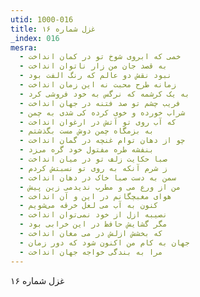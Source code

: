 ```yaml
---
utid: 1000-016
title: غزل شماره ۱۶
_index: 016
mesra:
  - خمی که ابروی شوخ تو در کمان انداخت
  - به قصد جان من زار ناتوان انداخت
  - نبود نقش دو عالم که رنگ الفت بود
  - زمانه طرح محبت نه این زمان انداخت
  - به یک کرشمه که نرگس به خود فروشی کرد
  - فریب چشم تو صد فتنه در جهان انداخت
  - شراب خورده و خوی کرده کی شدی به چمن
  - که آب روی تو آتش در ارغوان انداخت
  - به بزمگاه چمن دوش مست بگذشتم
  - چو از دهان توام غنچه در گمان انداخت
  - بنفشه طره مفتول خود گره می‌زد
  - صبا حکایت زلف تو در میان انداخت
  - ز شرم آنکه به روی تو نسبتش کردم
  - سمن به دست صبا خاک در دهان انداخت
  - من از ورع می و مطرب ندیدمی زین پیش
  - هوای مغبچگانم در این و آن انداخت
  - کنون به آب می لعل خرقه می‌شویم
  - نصیبه ازل از خود نمی‌توان انداخت
  - مگر گشایش حافظ در این خرابی بود
  - که بخشش ازلش در می مغان انداخت
  - جهان به کام من اکنون شود که دور زمان
  - مرا به بندگی خواجه جهان انداخت
---
```

غزل شماره ۱۶
